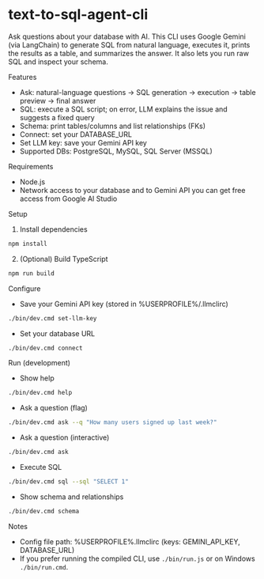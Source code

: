 # text-to-sql-agent-cli

Ask questions about your database with AI. This CLI uses Google Gemini (via LangChain) to generate SQL from natural language, executes it, prints the results as a table, and summarizes the answer. It also lets you run raw SQL and inspect your schema.

Features

- Ask: natural-language questions → SQL generation → execution → table preview → final answer
- SQL: execute a SQL script; on error, LLM explains the issue and suggests a fixed query
- Schema: print tables/columns and list relationships (FKs)
- Connect: set your DATABASE_URL
- Set LLM key: save your Gemini API key
- Supported DBs: PostgreSQL, MySQL, SQL Server (MSSQL)

Requirements

- Node.js
- Network access to your database and to Gemini API you can get free access from Google AI Studio

Setup

1. Install dependencies

```sh
npm install
```

2. (Optional) Build TypeScript

```sh
npm run build
```

Configure

- Save your Gemini API key (stored in %USERPROFILE%/.llmclirc)

```sh
./bin/dev.cmd set-llm-key
```

- Set your database URL

```sh
./bin/dev.cmd connect
```

Run (development)

- Show help

```sh
./bin/dev.cmd help
```

- Ask a question (flag)

```sh
./bin/dev.cmd ask --q "How many users signed up last week?"
```

- Ask a question (interactive)

```sh
./bin/dev.cmd ask
```

- Execute SQL

```sh
./bin/dev.cmd sql --sql "SELECT 1"
```

- Show schema and relationships

```sh
./bin/dev.cmd schema
```

Notes

- Config file path: %USERPROFILE%\.llmclirc (keys: GEMINI_API_KEY, DATABASE_URL)
- If you prefer running the compiled CLI, use `./bin/run.js` or on Windows `./bin/run.cmd`.
